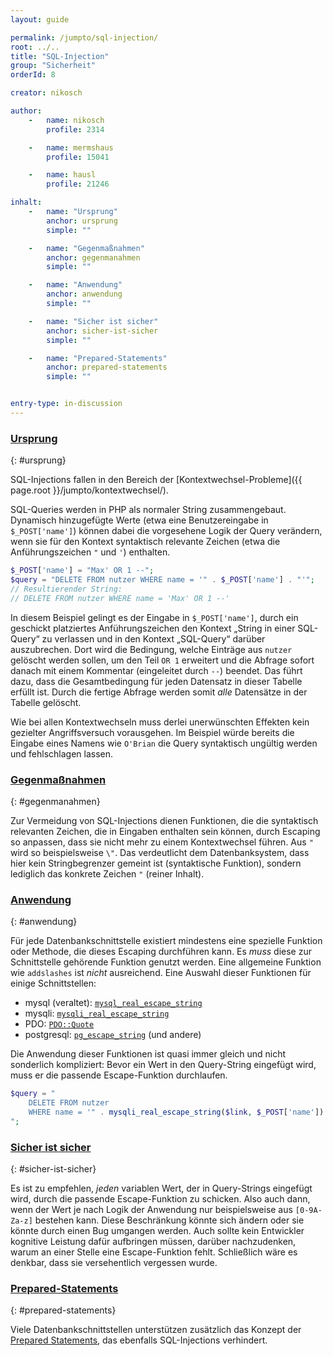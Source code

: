 ```yaml
---
layout: guide

permalink: /jumpto/sql-injection/
root: ../..
title: "SQL-Injection"
group: "Sicherheit"
orderId: 8

creator: nikosch

author:
    -   name: nikosch
        profile: 2314

    -   name: mermshaus
        profile: 15041

    -   name: hausl
        profile: 21246

inhalt:
    -   name: "Ursprung"
        anchor: ursprung
        simple: ""

    -   name: "Gegenmaßnahmen"
        anchor: gegenmanahmen
        simple: ""

    -   name: "Anwendung"
        anchor: anwendung
        simple: ""

    -   name: "Sicher ist sicher"
        anchor: sicher-ist-sicher
        simple: ""

    -   name: "Prepared-Statements"
        anchor: prepared-statements
        simple: ""


entry-type: in-discussion
---
```


### [Ursprung](#ursprung)
{: #ursprung}

SQL-Injections fallen in den Bereich der
[Kontextwechsel-Probleme]({{ page.root }}/jumpto/kontextwechsel/).

SQL-Queries werden in PHP als normaler String zusammengebaut. Dynamisch
hinzugefügte Werte (etwa eine Benutzereingabe in `$_POST['name']`) können dabei
die vorgesehene Logik der Query verändern, wenn sie für den Kontext syntaktisch
relevante Zeichen (etwa die Anführungszeichen `"` und `'`) enthalten.

~~~ php
$_POST['name'] = "Max' OR 1 --";
$query = "DELETE FROM nutzer WHERE name = '" . $_POST['name'] . "'";
// Resultierender String:
// DELETE FROM nutzer WHERE name = 'Max' OR 1 --'
~~~

In diesem Beispiel gelingt es der Eingabe in `$_POST['name']`, durch ein
geschickt platziertes Anführungszeichen den Kontext „String in einer SQL-Query“
zu verlassen und in den Kontext „SQL-Query“ darüber auszubrechen. Dort wird die
Bedingung, welche Einträge aus `nutzer` gelöscht werden sollen, um den Teil `OR
1` erweitert und die Abfrage sofort danach mit einem Kommentar (eingeleitet
durch `--`) beendet. Das führt dazu, dass die Gesamtbedingung für jeden
Datensatz in dieser Tabelle erfüllt ist. Durch die fertige Abfrage werden somit
*alle* Datensätze in der Tabelle gelöscht.

Wie bei allen Kontextwechseln muss derlei unerwünschten Effekten kein gezielter
Angriffsversuch vorausgehen. Im Beispiel würde bereits die Eingabe eines Namens
wie `O'Brian` die Query syntaktisch ungültig werden und fehlschlagen lassen.


### [Gegenmaßnahmen](#gegenmanahmen)
{: #gegenmanahmen}

Zur Vermeidung von SQL-Injections dienen Funktionen, die die syntaktisch
relevanten Zeichen, die in Eingaben enthalten sein können, durch Escaping so
anpassen, dass sie nicht mehr zu einem Kontextwechsel führen. Aus `"` wird so
beispielsweise `\"`. Das verdeutlicht dem Datenbanksystem, dass hier kein
Stringbegrenzer gemeint ist (syntaktische Funktion), sondern lediglich das
konkrete Zeichen `"` (reiner Inhalt).


### [Anwendung](#anwendung)
{: #anwendung}

Für jede Datenbankschnittstelle existiert mindestens eine spezielle Funktion
oder Methode, die dieses Escaping durchführen kann. Es *muss* diese zur
Schnittstelle gehörende Funktion genutzt werden. Eine allgemeine Funktion wie
`addslashes` ist *nicht* ausreichend. Eine Auswahl dieser Funktionen für einige
Schnittstellen:

* mysql (veraltet): [`mysql_real_escape_string`](http://php.net/manual/en/function.mysql-real-escape-string.php)
* mysqli: [`mysqli_real_escape_string`](http://php.net/manual/en/mysqli.real-escape-string.php)
* PDO: [`PDO::Quote`](http://php.net/manual/en/pdo.quote.php)
* postgresql: [`pg_escape_string`](http://php.net/manual/en/function.pg-escape-string.php) (und andere)

Die Anwendung dieser Funktionen ist quasi immer gleich und nicht sonderlich
kompliziert: Bevor ein Wert in den Query-String eingefügt wird, muss er die
passende Escape-Funktion durchlaufen.

~~~ php
$query = "
    DELETE FROM nutzer
    WHERE name = '" . mysqli_real_escape_string($link, $_POST['name']) . "'
";
~~~


### [Sicher ist sicher](#sicher-ist-sicher)
{: #sicher-ist-sicher}

Es ist zu empfehlen, *jeden* variablen Wert, der in Query-Strings eingefügt
wird, durch die passende Escape-Funktion zu schicken. Also auch dann, wenn der
Wert je nach Logik der Anwendung nur beispielsweise aus `[0-9A-Za-z]` bestehen
kann. Diese Beschränkung könnte sich ändern oder sie könnte durch einen Bug
umgangen werden. Auch sollte kein Entwickler kognitive Leistung dafür
aufbringen müssen, darüber nachzudenken, warum an einer Stelle eine
Escape-Funktion fehlt. Schließlich wäre es denkbar, dass sie versehentlich
vergessen wurde.


### [Prepared-Statements](#prepared-statements)
{: #prepared-statements}

Viele Datenbankschnittstellen unterstützen zusätzlich das Konzept der [Prepared
Statements](https://de.wikipedia.org/wiki/Prepared_Statement), das ebenfalls
SQL-Injections verhindert.
